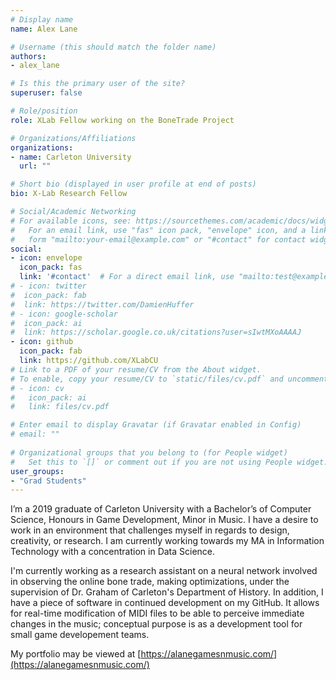```yaml
---
# Display name
name: Alex Lane

# Username (this should match the folder name)
authors:
- alex_lane

# Is this the primary user of the site?
superuser: false

# Role/position
role: XLab Fellow working on the BoneTrade Project

# Organizations/Affiliations
organizations:
- name: Carleton University
  url: ""

# Short bio (displayed in user profile at end of posts)
bio: X-Lab Research Fellow

# Social/Academic Networking
# For available icons, see: https://sourcethemes.com/academic/docs/widgets/#icons
#   For an email link, use "fas" icon pack, "envelope" icon, and a link in the
#   form "mailto:your-email@example.com" or "#contact" for contact widget.
social:
- icon: envelope
  icon_pack: fas
  link: '#contact'  # For a direct email link, use "mailto:test@example.org".
# - icon: twitter
#  icon_pack: fab
#  link: https://twitter.com/DamienHuffer
# - icon: google-scholar
#  icon_pack: ai
#  link: https://scholar.google.co.uk/citations?user=sIwtMXoAAAAJ
- icon: github
  icon_pack: fab
  link: https://github.com/XLabCU
# Link to a PDF of your resume/CV from the About widget.
# To enable, copy your resume/CV to `static/files/cv.pdf` and uncomment the lines below.  
# - icon: cv
#   icon_pack: ai
#   link: files/cv.pdf

# Enter email to display Gravatar (if Gravatar enabled in Config)
# email: ""
  
# Organizational groups that you belong to (for People widget)
#   Set this to `[]` or comment out if you are not using People widget.  
user_groups:
- "Grad Students"
---
```


I’m a 2019 graduate of Carleton University with a Bachelor’s of Computer Science, Honours in Game Development, Minor in Music. I have a desire to work in an environment that challenges myself in regards to design, creativity, or research. I am currently working towards my MA in Information Technology with a concentration in Data Science. 

I'm currently working as a research assistant on a neural network involved in observing the online bone trade, making optimizations, under the supervision of Dr. Graham of Carleton's Department of History.
In addition, I have a piece of software in continued development on my GitHub. It allows for real-time modification of MIDI files to be able to perceive immediate changes in the music; conceptual purpose is as a development tool for small game developement teams.

My portfolio may be viewed at [https://alanegamesnmusic.com/](https://alanegamesnmusic.com/)
